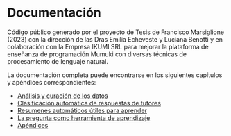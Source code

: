 # Documentación
Código público generado por el proyecto de Tesis de Francisco Marsiglione (2023) con la dirección de las Dras Emilia Echeveste y Luciana Benotti y en colaboración con la Empresa IKUMI SRL para mejorar la plataforma de enseñanza de programación Mumuki con diversas técnicas de procesamiento de lenguaje natural.

La documentación completa puede encontrarse en los siguientes capítulos y apéndices correspondientes:
* [Análisis y curación de los datos](https://docs.google.com/document/d/12Fim3-ImBvc92gHRE2hz83NPxS0sRwZG-8wrgxFzkwc/edit?usp=sharing)
* [Clasificación automática de respuestas de tutores](https://docs.google.com/document/d/1yZLnbeKzZGddRAjd0YLuWCf8SnBiYmJgHE3be5o04Yw/edit?usp=sharing)
* [Resumenes automáticos útiles para aprender](https://docs.google.com/document/d/1914ZJm31uhAs63Ek00hquaG8Pnag1fSTyyqcvlnmdXI/edit?usp=sharing)
* [La pregunta como herramienta de aprendizaje](https://docs.google.com/document/d/1QSZ2HKVXgMx29EmUetrIlEUgOJCDzW5vEEhXuv_-UDg/edit?usp=sharing)
* [Apéndices](https://docs.google.com/document/d/1M8ifMCyfwrJ2MlKTAzxsfPLH4VE0hbC8iLj14GaNpGI/edit?usp=sharing)
